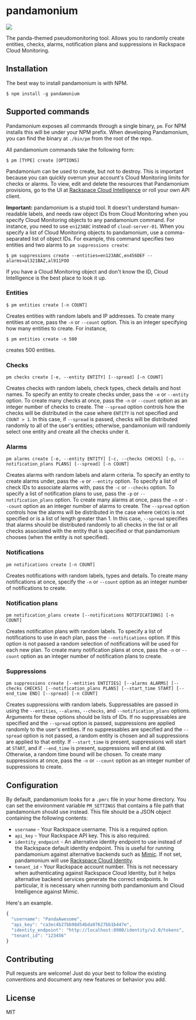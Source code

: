 pandamonium
===========

![](http://e226c44521bc93014891-95071af5d2ef5fa7fb6048ccd0393c38.r12.cf1.rackcdn.com/panda-licking-chops.gif)

The panda-themed pseudomonitoring tool. Allows you to randomly create entities,
checks, alarms, notification plans and suppressions in Rackspace Cloud
Monitoring.

## Installation

The best way to install pandamonium is with NPM.

```
$ npm install -g pandamonium
```

## Supported commands

Pandamonium exposes all commands through a single binary, `pm`. For NPM installs
this will be under your NPM prefix. When developing Pandamonium, you can find the
binary at `./bin/pm` from the root of the repo.

All pandamonium commands take the following form:

```
$ pm [TYPE] create [OPTIONS]
```

Pandamonium can be used to create, but not to destroy. This is important because
you can quickly overrun your account's Cloud Monitoring limits for checks or alarms. To view, edit and delete the resources that Pandamonium provisions, go
to the UI at [Rackspace Cloud Intelligence](https://intelligence.rackspace.com) or
roll your own API client.

**Important:** pandamonium is a stupid tool. It doesn't understand human-readable
labels, and needs raw object IDs from Cloud Monitoring when you specify Cloud
Monitoring objects to any pandamonium command. For instance, you need to use
`en123ABC` instead of `cloud-server-01`. When you specify a list of Cloud
Monitoring objects to pandamonium, use a comma-separated list of object IDs. For
example, this command specifies two entities and two alarms to
`pm suppressions create`:

```
$ pm suppressions create --entities=en123ABC,en456DEF --alarms=al321BAZ,al911FOO
```

If you have a Cloud Monitoring object and don't know the ID, Cloud Intelligence
is the best place to look it up.

### Entities

```
$ pm entities create [-n COUNT]
```

Creates entities with random labels and IP addresses. To create many entities
at once, pass the `-n` or `--count` option. This is an integer specifying how
many entities to create. For instance,

```
$ pm entities create -n 500
```

creates 500 entities.

### Checks

```
pm checks create [-e, --entity ENTITY] [--spread] [-n COUNT]
```

Creates checks with random labels, check types, check details and host names.
To specify an entity to create checks under, pass the `-e` or `--entity` option.
To create many checks at once, pass the `-n` or `--count` option as an integer
number of checks to create. The `--spread` option controls how the checks will
be distributed in the case where `ENTITY` is not specified and `COUNT > 1`. In
this case, if `--spread` is passed, checks will be distributed randomly to all
of the user's entities; otherwise, pandamonium will randomly select one entity
and create all the checks under it.

### Alarms

```
pm alarms create [-e, --entity ENTITY] [-c, --checks CHECKS] [-p, --notification_plans PLANS] [--spread] [-n COUNT]
```

Creates alarms with random labels and alarm criteria. To specify an entity to
create alarms under, pass the `-e` or `--entity` option. To specify a list of
check IDs to associate alarms with, pass the `-c` or `--checks` option. To
specify a list of notification plans to use, pass the `-p` or
`--notification_plans` option. To create many alarms at once, pass the `-n` or
`--count` option as an integer number of alarms to create. The `--spread` option
controls how the alarms will be distributed in the case where `CHECKS` is not
specified or is a list of length greater than 1. In this case, `--spread`
specifies that alarms should be distributed randomly to all checks in the list
or all checks associated with the entity that is specified or that pandamonium
chooses (when the entity is not specified).

### Notifications

```
pm notifications create [-n COUNT]
```

Creates notifications with random labels, types and details. To create many
notifications at once, specify the `-n` or `--count` option as an integer
number of notifications to create.

### Notification plans

```
pm notification_plans create [--notifications NOTIFICATIONS] [-n COUNT]
```

Creates notification plans with random labels. To specify a list of
notifications to use in each plan, pass the `--notifications` option.
If this option is not passed a random selection of notifications will be used
for each new plan. To create many notification plans at once, pass the `-n` or
`--count` option as an integer number of notification plans to create.

### Suppressions

```
pm suppressions create [--entities ENTITIES] [--alarms ALARMS] [--checks CHECKS] [--notification_plans PLANS] [--start_time START] [--end_time END] [--spread] [-n COUNT]
```

Creates suppressions with random labels. Suppressables are passed in using the
`--entities`, `--alarms`, `--checks`, and `--notification_plans` options.
Arguments for these options should be lists of IDs. If no suppressables are
specified and the `--spread` option is passed, suppressions are applied randomly
to the user's entities. If no suppressables are specified and the `--spread`
option is not passed, a random entity is chosen and all suppressions are applied
to that entity. If `--start_time` is present, suppressions will start at `START`,
and if `--end_time` is present, suppressions will end at `END`. Otherwise, a
random time bound will be chosen. To create many suppressions at once, pass
the `-n` or `--count` option as an integer number of suppressions to create.

## Configuration

By default, pandamonium looks for a `.pmrc` file in your home directory. You can
set the environment variable `PM_SETTINGS` that contains a file path that
pandamonium should use instead. This file should be a JSON object containing the
following contents:

- `username` - Your Rackspace username. This is a required option.
- `api_key` - Your Rackspace API key. This is also required.
- `identity_endpoint` - An alternative identity endpoint to use instead of
    the Rackspace default identity endpoint. This is useful for running
    pandamonium against alternative backends such as
    [Mimic](https://github.com/rackerlabs/mimic). If not set, pandamonium
    will use [Rackspace Cloud Identity](http://docs.rackspace.com/auth/api/v2.0/auth-client-devguide/content/Overview-d1e65.html).
- `tenant_id` - Your Rackspace account number. This is not necessary when
    authenticating against Rackspace Cloud Identity, but it helps alternative
    backend services generate the correct endpoints. In particular, it is
    necessary when running both pandamonium and Cloud Intelligence against Mimic.

Here's an example.

```js
{
  "username": "PandaAwesome",
  "api_key": "ca3ec4b27bb98d54bda97627bb1b447e",
  "identity_endpoint": "http://localhost:8900/identity/v2.0/tokens",
  "tenant_id": "123456"
}
```

## Contributing

Pull requests are welcome! Just do your best to follow the existing conventions
and document any new features or behavior you add.

## License

MIT
